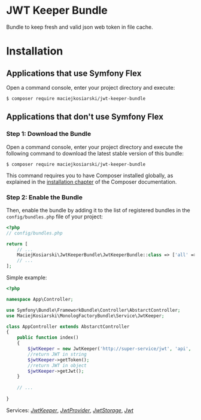 JWT Keeper Bundle
=================

Bundle to keep fresh and valid json web token in file cache.

Installation
============

Applications that use Symfony Flex
----------------------------------

Open a command console, enter your project directory and execute:

```console
$ composer require maciejkosiarski/jwt-keeper-bundle
```

Applications that don't use Symfony Flex
----------------------------------------

### Step 1: Download the Bundle

Open a command console, enter your project directory and execute the
following command to download the latest stable version of this bundle:

```console
$ composer require maciejkosiarski/jwt-keeper-bundle
```

This command requires you to have Composer installed globally, as explained
in the [installation chapter](https://getcomposer.org/doc/00-intro.md)
of the Composer documentation.

### Step 2: Enable the Bundle

Then, enable the bundle by adding it to the list of registered bundles
in the `config/bundles.php` file of your project:

```php
<?php
// config/bundles.php

return [
    // ...
    MaciejKosiarski\JwtKeeperBundle\JwtKeeperBundle::class => ['all' => true],
    // ...
];

```

Simple example:

```php
<?php

namespace App\Controller;

use Symfony\Bundle\FrameworkBundle\Controller\AbstarctController;
use MaciejKosiarski\MonologFactoryBundle\Service\JwtKeeper;

class AppController extends AbstarctController
{
    public function index()
    {
        $jwtKeeper = new JwtKeeper('http://super-service/jwt', 'api', 'superpass');
        //return JWT in string
        $jwtKeeper->getToken();
        //return JWT in object
        $jwtKeeper->getJwt();
    }
    
    // ...
    
}
```

Services: [_JwtKeeper_](../master/Service/JwtKeeper.php), [_JwtProvider_](../master/Service/JwtProvider.php), [_JwtStorage_](../master/Service/JwtStorage.php), [_Jwt_](../master/Service/Jwt.php)